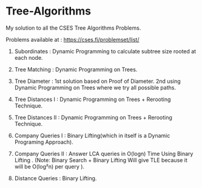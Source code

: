 # Tree-Algorithms
My solution to all the CSES Tree Algorithms Problems.

Problems available at : https://cses.fi/problemset/list/
 
1) Subordinates :      Dynamic Programming to calculate subtree size rooted at each node.

2) Tree Matching :      Dynamic Programming on Trees.

3) Tree Diameter :      1st solution based on Proof of Diameter. 2nd using Dynamic Programming on Trees where we try all possible paths.

4) Tree Distances I  :  Dynamic Programming on Trees + Rerooting Technique.

5) Tree Distances II :  Dynamic Programming on Trees + Rerooting Technique.

6) Company Queries I :  Binary Lifting(which in itself is a Dynamic Programing Approach).

7) Company Queries II : Answer LCA queries in O(logn) Time Using Binary Lifting . (Note: Binary Search + Binary Lifting Will give TLE because it will be  O(log²n) per query ).

8) Distance Queries   : Binary Lifting.





